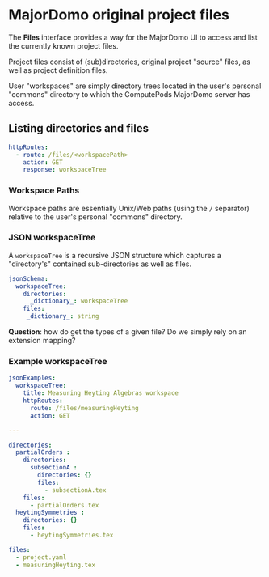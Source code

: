 # MajorDomo original project files

<!-- toc -->

The **Files** interface provides a way for the MajorDomo UI to access and 
list the currently known project files. 

Project files consist of (sub)directories, original project "source" 
files, as well as project definition files. 

User "workspaces" are simply directory trees located in the user's 
personal "commons" directory to which the ComputePods MajorDomo server has 
access. 

## Listing directories and files

```yaml
httpRoutes:
  - route: /files/<workspacePath>
    action: GET
    response: workspaceTree
```
### Workspace Paths

Workspace paths are essentially Unix/Web paths (using the `/` separator) 
relative to the user's personal "commons" directory. 

### JSON workspaceTree

A `workspaceTree` is a recursive JSON structure which captures a 
"directory's" contained sub-directories as well as files. 

```yaml
jsonSchema:
  workspaceTree:
    directories: 
      _dictionary_: workspaceTree
    files:
     _dictionary_: string
```

**Question**: how do get the types of a given file? Do we simply rely on 
an extension mapping? 


### Example workspaceTree

```yaml
jsonExamples:
  workspaceTree:
    title: Measuring Heyting Algebras workspace
    httpRoutes:
      route: /files/measuringHeyting
      action: GET

---

directories:
  partialOrders :
    directories:
      subsectionA :
        directories: {}
        files:
          - subsectionA.tex
    files:
      - partialOrders.tex
  heytingSymmetries :
    directories: {}
    files:
      - heytingSymmetries.tex

files:
  - project.yaml
  - measuringHeyting.tex

```